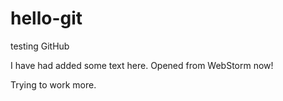 # hello-git
testing GitHub

I have had added some text here.
Opened from WebStorm now!

Trying to work more.